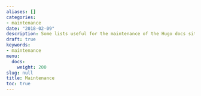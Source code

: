 ```yaml
---
aliases: []
categories:
- maintenance
date: "2018-02-09"
description: Some lists useful for the maintenance of the Hugo docs site.
draft: true
keywords:
- maintenance
menu:
  docs:
    weight: 200
slug: null
title: Maintenance
toc: true
---
```



